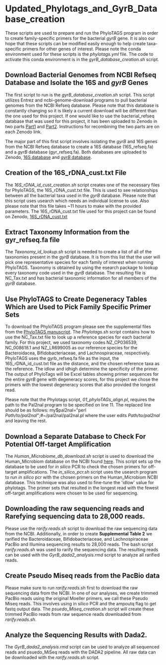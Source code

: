 # Updated_Phylotags_and_GyrB_Database_creation
These scripts are used to prepare and run the PhyloTAGS program in order to create family-specific primers for the bacterial _gyrB_ gene. It is also our hope that these scripts can be modified easily enough to help create taxa-specific primers for other genes of interest. Please note the conda environment used for these scripts is the _phylotags.yml_ file. The code to activate this conda environment is in the _gyrB_database_creation.sh_ script.

## Download Bacterial Genomes from NCBI Refseq Database and Isolate the 16S and _gyrB_ Genes
The first script to run is the _gyrB_database_creation.sh_ script. This script utilizes Entrez and ncbi-genome-download programs to pull bacterial genomes from the NCBI Refseq database. Please note that this database is constantly changing so it is likely a current download will be different than the one used for this project. If one would like to use the bacterial_refseq database that was used for this project, it has been uploaded to Zenodo in two parts [Part1](https://zenodo.org/records/10452184) and [Part2](https://zenodo.org/records/10452279). Instructions for recombining the two parts are on each Zenodo link. 

The major part of this first script involves isolating the _gyrB_ and 16S genes from the NCBI Refseq database to create a 16S database (16S_refseq.fa) and a _gyrB_ database (gyr_refseq.fa). Both databases are uploaded to Zenodo, [16S database](https://zenodo.org/records/10451935) and [_gyrB_ database](https://zenodo.org/records/10451935). 

## Creation of the 16S_rDNA_cust.txt File 
The _16S_rDNA_id_cust_creation.sh_ script creates one of the necessary files for PhyloTAGS, the 16S_rDNA_cust.txt file. This is used to see relationships between all the bacterial taxa used in the _gyrB_ database. Please note that this script uses usearch which needs an individual license to use. Also please note that this file takes ~11 hours to make with the provided parameters. The 16S_rDNA_cust.txt file used for this project can be found on Zenodo, [16S_rDNA_cust.txt](https://zenodo.org/records/10778467)  

## Extract Taxonomy Information from the gyr_refseq.fa file 
The _Taxonomy_id_lookup.sh_ script is needed to create a list of all of the taxonomies present in the _gyrB_ database. It is from this list that the user will pick one representative species for each family of interest when running PhyloTAGS. Taxonomy is obtained by using the esearch package to lookup every taxonomy code used in the _gyrB_ database. The resulting file is NC_Tax.txt and has bacterial taxonomic information for all members of the _gyrB_ database. 

## Use PhyloTAGS to Create Degeneracy Tables Which are Used to Pick Family Specific Primer Sets
To download the PhyloTAGS program please see the supplemental files from the [PhyloTAGS manuscript](https://www.ncbi.nlm.nih.gov/pmc/articles/PMC4700968/). The _Phylotags.sh_ script contains how to use the NC_Tax.txt file to look up a reference species for each bacterial family. For this project, we used taxonomy codes NZ_CP036539, NC_008618.1 and NZ_LR699005 as our reference species for the Bacteroidacea, Bifidobacteriaceae, and Lachnospiraceae, respectively. PhyloTAGS uses the gyrb_refseq.fa file as the input, the 16S_rDNA_id_cust.txt file as the distance, and the chosen reference taxa as the reference. The idlow and idhigh determine the specificity of the primer. The output of PhyloTags will be Excel tables showing primer sequences for the entire _gyrB_ gene with degeneracy scores, for this project we chose the primers with the lowest degeneracy scores that also provided the longest read.

Please note that the Phylotags script, _01_phyloTAGs_align.pl_, requires the path to the Pal2nal program to be specified on line 11. The replaced line should be as follows:  my$pal2nal="perl _Path/to/pal2nal_";#~/pal2nal/pal2nal\.pl where the user edits _Path/to/pal2nal_ and leaving the rest.

## Download a Separate Database to Check For Potential Off-target Amplification
The _Human_Microbiome_db_download.sh_ script is used to download the Human_Microbiom database on the NCBI found [here](https://ftp.ncbi.nlm.nih.gov/genomes/HUMAN_MICROBIOM/Bacteria). This script sets up the database to be used for _in silico_ PCR to check the chosen primers for off-target amplifications. The _in_silico_pcr.sh_ script uses the usearch program to run _in silico_ pcr with the chosen primers on the Human_Microbiom NCBI database. This technique was also used to fine-tune the 'idlow' value for phylotags. The primer sets that resulted in the longest read with the fewest off-target amplifications were chosen to be used for sequencing.   

## Downloading the raw sequencing reads and Rarefying sequencing data to 28,000 reads.
Please use the _rarify.reads.sh_ script to download the raw sequencing data from the NCBI. Additionally, in order to create **Supplemental Table 2** we rarified the Bacteroidaceae, Bifidobacteriaceae, and Lachnospiraceae PacBio and Illumina sequencing results to 28,000 reads. The bash script _rarify.reads.sh_ was used to rarify the sequencing data. The resulting reads can be used with the _GyrB_dada2_analysis.rmd_ script to analyze all rarified reads.

## Create Pseudo Miseq reads from the PacBio data
Please make sure to run _rarify.reads.sh_ first to download the raw sequencing data from the NCBI. In one of our analyses, we create trimmed PacBio reads using the original Moeller primers, we call these Pseudo Miseq reads. This involves using in silico PCR and the ampoutq flag to get fastq output data. The _psuedo_Miseq_creation.sh_ script will create these trimmed PacBio reads from raw sequence reads downloaded from _rarify.reads.sh_.  

## Analyze the Sequencing Results with Dada2.
The _GyrB_dada2_analysis.rmd_ script can be used to analyze all sequenced reads and psuedo_MiSeq reads with the DADA2 pipeline. All raw data can be downloaded with the _rarify.reads.sh_ script.


